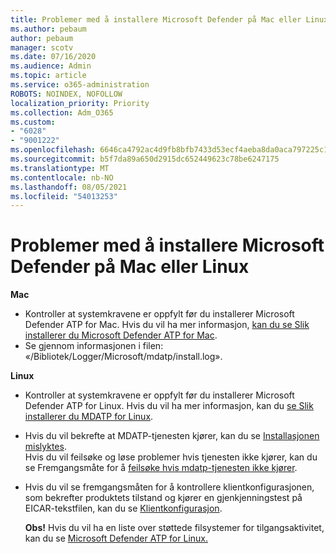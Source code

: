 ```yaml
---
title: Problemer med å installere Microsoft Defender på Mac eller Linux
ms.author: pebaum
author: pebaum
manager: scotv
ms.date: 07/16/2020
ms.audience: Admin
ms.topic: article
ms.service: o365-administration
ROBOTS: NOINDEX, NOFOLLOW
localization_priority: Priority
ms.collection: Adm_O365
ms.custom:
- "6028"
- "9001222"
ms.openlocfilehash: 6646ca4792ac4d9fb8bfb7433d53ecf4aeba8da0aca797225c16c02b28499889
ms.sourcegitcommit: b5f7da89a650d2915dc652449623c78be6247175
ms.translationtype: MT
ms.contentlocale: nb-NO
ms.lasthandoff: 08/05/2021
ms.locfileid: "54013253"
---
```

# <a name="issues-installing-microsoft-defender-on-mac-or-linux"></a>Problemer med å installere Microsoft Defender på Mac eller Linux

**Mac**

- Kontroller at systemkravene er oppfylt før du installerer Microsoft Defender ATP for Mac. Hvis du vil ha mer informasjon, [kan du se Slik installerer du Microsoft Defender ATP for Mac](/windows/security/threat-protection/microsoft-defender-atp/microsoft-defender-atp-mac#how-to-install-microsoft-defender-atp-for-mac).  
- Se gjennom informasjonen i filen: «/Bibliotek/Logger/Microsoft/mdatp/install.log».

**Linux**

- Kontroller at systemkravene er oppfylt før du installerer Microsoft Defender ATP for Linux. Hvis du vil ha mer informasjon, kan du [se Slik installerer du MDATP for Linux](/windows/security/threat-protection/microsoft-defender-atp/microsoft-defender-atp-linux#system-requirements). 
- Hvis du vil bekrefte at MDATP-tjenesten kjører, kan du se [Installasjonen mislyktes](/windows/security/threat-protection/microsoft-defender-atp/linux-support-install#installation-failed).  
    Hvis du vil feilsøke og løse problemer hvis tjenesten ikke kjører, kan du se Fremgangsmåte for å [feilsøke hvis mdatp-tjenesten ikke kjører](/windows/security/threat-protection/microsoft-defender-atp/linux-support-install#steps-to-troubleshoot-if-mdatp-service-isnt-running).
- Hvis du vil se fremgangsmåten for å kontrollere klientkonfigurasjonen, som bekrefter produktets tilstand og kjører en gjenkjenningstest på EICAR-tekstfilen, kan du se [Klientkonfigurasjon](/windows/security/threat-protection/microsoft-defender-atp/linux-install-manually#client-configuration).  

    **Obs!** Hvis du vil ha en liste over støttede filsystemer for tilgangsaktivitet, kan du se [Microsoft Defender ATP for Linux.](/windows/security/threat-protection/microsoft-defender-atp/microsoft-defender-atp-linux#system-requirements)